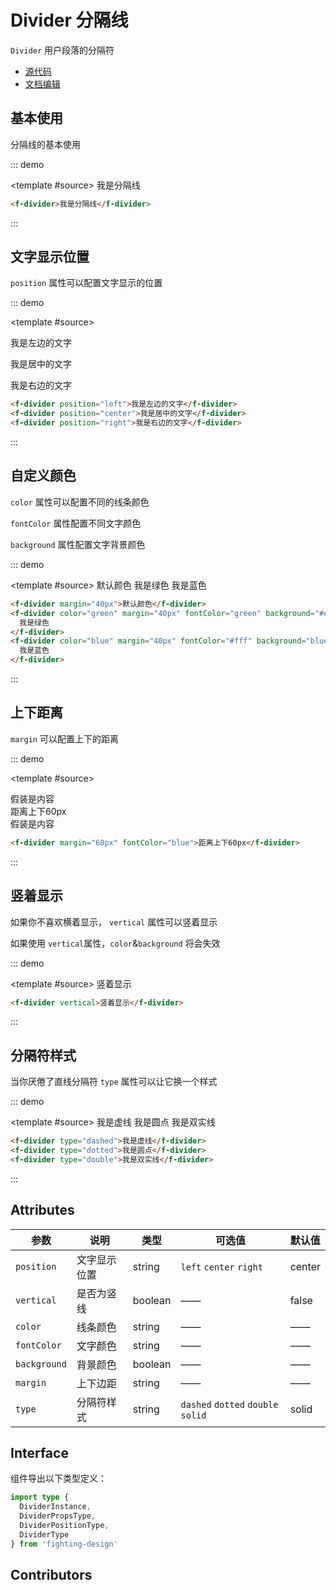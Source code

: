 # Divider 分隔线

`Divider` 用户段落的分隔符

- [源代码](https://github.com/FightingDesign/fighting-design/tree/master/packages/fighting-design/divider)
- [文档编辑](https://github.com/FightingDesign/fighting-design/blob/master/docs/docs/components/divider.md)

## 基本使用

分隔线的基本使用

::: demo

<template #source>
<f-divider margin="20px">我是分隔线</f-divider>
</template>

```html
<f-divider>我是分隔线</f-divider>
```

:::

## 文字显示位置

`position` 属性可以配置文字显示的位置

::: demo

<template #source>

<p/>
<f-divider position='left'>我是左边的文字</f-divider>
<p/>
<f-divider position='center'>我是居中的文字</f-divider>
<p/>
<f-divider position='right'>我是右边的文字</f-divider>
<p/>
</template>

```html
<f-divider position="left">我是左边的文字</f-divider>
<f-divider position="center">我是居中的文字</f-divider>
<f-divider position="right">我是右边的文字</f-divider>
```

:::

## 自定义颜色

`color` 属性可以配置不同的线条颜色

`fontColor` 属性配置不同文字颜色

`background` 属性配置文字背景颜色

::: demo

<template #source>
<f-divider margin="40px">默认颜色</f-divider>
<f-divider color='green' margin="40px" fontColor="green" background="#eee">我是绿色</f-divider>
<f-divider color='blue' margin="40px" fontColor="#fff" background="blue">我是蓝色</f-divider>

</template>

```html
<f-divider margin="40px">默认颜色</f-divider>
<f-divider color="green" margin="40px" fontColor="green" background="#eee">
  我是绿色
</f-divider>
<f-divider color="blue" margin="40px" fontColor="#fff" background="blue">
  我是蓝色
</f-divider>
```

:::

## 上下距离

`margin` 可以配置上下的距离

::: demo

<template #source>

<div>假装是内容</div>
<f-divider margin="60px" fontColor="blue">距离上下60px</f-divider>
<div>假装是内容</div>
</template>

```html
<f-divider margin="60px" fontColor="blue">距离上下60px</f-divider>
```

:::

## 竖着显示

如果你不喜欢横着显示， `vertical` 属性可以竖着显示

如果使用 `vertical`属性，`color`&`background` 将会失效

::: demo

<template #source>
<f-divider vertical>竖着显示</f-divider>
</template>

```html
<f-divider vertical>竖着显示</f-divider>
```

:::

## 分隔符样式

当你厌倦了直线分隔符 `type` 属性可以让它换一个样式

::: demo

<template #source>
<f-divider type="dashed">我是虚线</f-divider>
<f-divider type="dotted">我是圆点</f-divider>
<f-divider type="double">我是双实线</f-divider>
</template>

```html
<f-divider type="dashed">我是虚线</f-divider>
<f-divider type="dotted">我是圆点</f-divider>
<f-divider type="double">我是双实线</f-divider>
```

:::

## Attributes

| 参数         | 说明         | 类型    | 可选值                             | 默认值 |
| ------------ | ------------ | ------- | ---------------------------------- | ------ |
| `position`   | 文字显示位置 | string  | `left` `center` `right`            | center |
| `vertical`   | 是否为竖线   | boolean | ——                                 | false  |
| `color`      | 线条颜色     | string  | ——                                 | ——     |
| `fontColor`  | 文字颜色     | string  | ——                                 | ——     |
| `background` | 背景颜色     | boolean | ——                                 | ——     |
| `margin`     | 上下边距     | string  | ——                                 | ——     |
| `type`       | 分隔符样式   | string  | `dashed` `dotted` `double` `solid` | solid  |

## Interface

组件导出以下类型定义：

```ts
import type {
  DividerInstance,
  DividerPropsType,
  DividerPositionType,
  DividerType
} from 'fighting-design'
```

## Contributors

<a href="https://github.com/Tyh2001" target="_blank">
  <f-avatar round src="https://avatars.githubusercontent.com/u/73180970?v=4" />
</a>

<a href="https://github.com/JayMeDotDot" target="_blank">
  <f-avatar round src="https://avatars.githubusercontent.com/u/43527124?v=4" />
</a>
